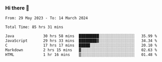 ### Hi there 👋

<!--START_SECTION:waka-->

```txt
From: 29 May 2023 - To: 14 March 2024

Total Time: 85 hrs 31 mins

Java             30 hrs 58 mins  █████████░░░░░░░░░░░░░░░░   35.99 %
JavaScript       29 hrs 33 mins  ████████▓░░░░░░░░░░░░░░░░   34.34 %
C                17 hrs 17 mins  █████░░░░░░░░░░░░░░░░░░░░   20.10 %
Markdown         2 hrs 15 mins   ▓░░░░░░░░░░░░░░░░░░░░░░░░   02.63 %
HTML             1 hr 16 mins    ▒░░░░░░░░░░░░░░░░░░░░░░░░   01.48 %
```

<!--END_SECTION:waka-->
<!--
**the-beef-calculator/the-beef-calculator** is a ✨ _special_ ✨ repository because its `README.md` (this file) appears on your GitHub profile.

Here are some ideas to get you started:

- 🔭 I’m currently working on ...
- 🌱 I’m currently learning ...
- 👯 I’m looking to collaborate on ...
- 🤔 I’m looking for help with ...
- 💬 Ask me about ...
- 📫 How to reach me: ...
- 😄 Pronouns: ...
- ⚡ Fun fact: ...
-->
